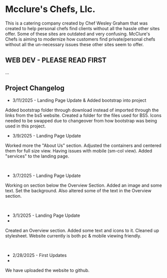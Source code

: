# Mcclure's Chefs, Llc.

This is a catering company created by Chef Wesley Graham that was created to help personal chefs find clients without all the hassle other sites offer. Some of these sites are outdated and very confusing. McClure's Chefs is aiming to modernize how customers find private/personal chefs without all the un-necessary issues these other sites seem to offer.

## WEB DEV - PLEASE READ FIRST

...

## Project Changelog
<ul>
<li>3/11/2025 - Landing Page Update & Added bootstrap into project</li>
</ul>
<p>Added bootstrap folder through download instead of imported through the links from the bs5 website. Created a folder for the files used for BS5. Icons needed to be swapped due to changeover from how bootstrap was being used in this project.</p>

<ul>
<li>3/9/2025 - Landing Page Update</li>
</ul>
<p>Worked more the "About Us" section. Adjusted the containers and centered them for full size view. Having issues with mobile (sm-col view). Added "services" to the landing page.</p>
<br>
<ul>
<li>3/7/2025 - Landing Page Update</li>
</ul>
<p>Working on section below the Overview Section. Added an image and some text. Set the background. Also altered some of the text in the Overview section.</p>
<br>
<ul>
<li>3/1/2025 - Landing Page Update<li>
</ul>
<p>Created an Overview section. Added some text and icons to it. Cleaned up stylesheet. Website currently is both pc & mobile viewing friendly.</p>
<br>
<ul>
<li>2/28/2025 - First Updates<li>
</ul>
<p>We have uploaded the website to github.</p>
